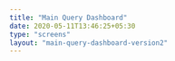 ```yaml
---
title: "Main Query Dashboard"
date: 2020-05-11T13:46:25+05:30
type: "screens"
layout: "main-query-dashboard-version2"
---
```

